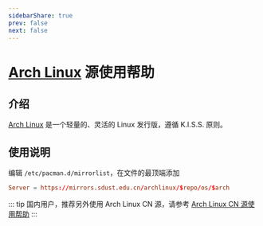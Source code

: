 ```yaml
---
sidebarShare: true
prev: false
next: false
---
```


# [Arch Linux](https://mirrors.sdust.edu.cn/archlinux/) 源使用帮助


## 介绍

[Arch Linux](https://archlinux.org) 是一个轻量的、灵活的 Linux 发行版，遵循 K.I.S.S. 原则。

## 使用说明

编辑 `/etc/pacman.d/mirrorlist`，在文件的最顶端添加

``` toml
Server = https://mirrors.sdust.edu.cn/archlinux/$repo/os/$arch
```

::: tip
国内用户，推荐另外使用 Arch Linux CN 源，请参考 [Arch Linux CN 源使用帮助](https://mirrors.sdust.edu.cn/help/archlinuxcn.html)
:::

